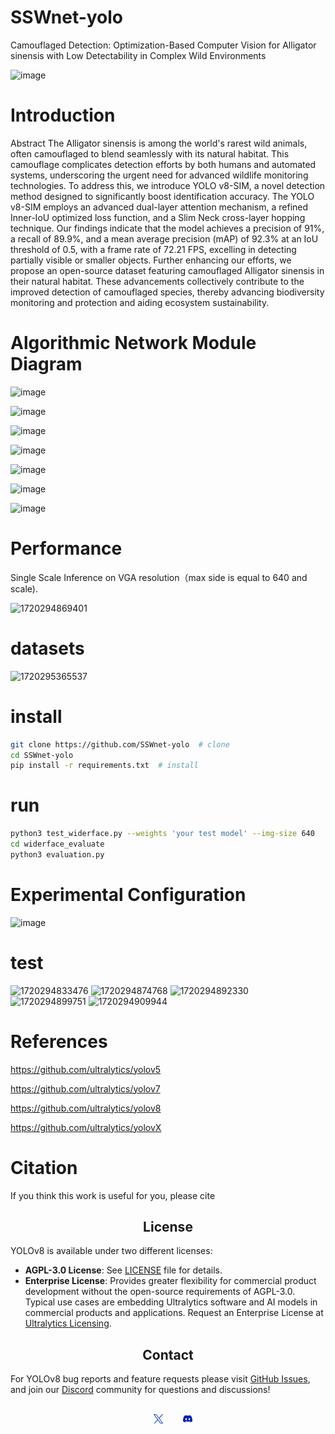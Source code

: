# SSWnet-yolo
Camouflaged Detection: Optimization-Based Computer Vision for Alligator sinensis with Low Detectability in Complex Wild Environments

![image](https://github.com/user-attachments/assets/fcb1f77e-857a-49cf-a8f6-9a0978146b53)


# Introduction
Abstract
The Alligator sinensis is among the world's rarest wild animals, often camouflaged to blend seamlessly with its natural habitat. This camouflage complicates detection efforts by both humans and automated systems, underscoring the urgent need for advanced wildlife monitoring technologies. To address this, we introduce YOLO v8-SIM, a novel detection method designed to significantly boost identification accuracy. The YOLO v8-SIM employs an advanced dual-layer attention mechanism, a refined Inner-IoU optimized loss function, and a Slim Neck cross-layer hopping technique. Our findings indicate that the model achieves a precision of 91%, a recall of 89.9%, and a mean average precision (mAP) of 92.3% at an IoU threshold of 0.5, with a frame rate of 72.21 FPS, excelling in detecting partially visible or smaller objects. Further enhancing our efforts, we propose an open-source dataset featuring camouflaged Alligator sinensis in their natural habitat. These advancements collectively contribute to the improved detection of camouflaged species, thereby advancing biodiversity monitoring and protection and aiding ecosystem sustainability. 



# Algorithmic Network Module Diagram
![image](https://github.com/user-attachments/assets/767dbbd3-1b9f-417b-923d-36dc24b874a8)


![image](https://github.com/user-attachments/assets/70b4d5c9-8aed-4c4b-ad8b-bd7b8e17c56c)


![image](https://github.com/user-attachments/assets/7e42a287-2d3c-4d00-baa2-109cae18f5f2)


![image](https://github.com/user-attachments/assets/2726ac66-23ef-4d79-820d-48b65b7e4d55)


![image](https://github.com/user-attachments/assets/80988617-4d9e-49a0-96bb-5d424cf5a8e5)


![image](https://github.com/user-attachments/assets/fa08cbd7-fa53-4f02-b54d-47200e208ecd)


![image](https://github.com/user-attachments/assets/7e1ce26b-d1c7-427f-adc4-b74b825a005c)



# Performance
Single Scale Inference on VGA resolution（max side is equal to 640 and scale).

![1720294869401](https://github.com/Ap1rate/SSWnet-yolo/assets/107412066/6a81066a-acb8-44cd-b647-27e0db51ea95)
# datasets
![1720295365537](https://github.com/Ap1rate/SSWnet-yolo/assets/107412066/d3ef968a-152b-470a-a492-23c42faca337)

# install
```bash
git clone https://github.com/SSWnet-yolo  # clone
cd SSWnet-yolo
pip install -r requirements.txt  # install
```
# run
```bash
python3 test_widerface.py --weights 'your test model' --img-size 640
cd widerface_evaluate
python3 evaluation.py
```
# Experimental Configuration
![image](https://github.com/Ap1rate/SSWnet-yolo/assets/107412066/b3fbfb47-f201-4292-8e59-73f631dc63d9)

# test
![1720294833476](https://github.com/Ap1rate/SSWnet-yolo/assets/107412066/27340f78-7d51-4101-8129-98ba78c19fe5)
![1720294874768](https://github.com/Ap1rate/SSWnet-yolo/assets/107412066/eefc89b8-dd3a-4ab6-92a0-3016313ef007)
![1720294892330](https://github.com/Ap1rate/SSWnet-yolo/assets/107412066/26fc9e0b-66fa-47cc-896c-5256c9c7619b)
![1720294899751](https://github.com/Ap1rate/SSWnet-yolo/assets/107412066/68b951b2-4e19-42d7-8409-085e9a989426)
![1720294909944](https://github.com/Ap1rate/SSWnet-yolo/assets/107412066/284c5655-f402-40e6-8bb6-36de7cc7f69f)

# References
https://github.com/ultralytics/yolov5

https://github.com/ultralytics/yolov7

https://github.com/ultralytics/yolov8

https://github.com/ultralytics/yolovX

# Citation
If you think this work is useful for you, please cite


## <div align="center">License</div>

YOLOv8 is available under two different licenses:

- **AGPL-3.0 License**: See [LICENSE](https://github.com/ultralytics/ultralytics/blob/main/LICENSE) file for details.
- **Enterprise License**: Provides greater flexibility for commercial product development without the open-source requirements of AGPL-3.0. Typical use cases are embedding Ultralytics software and AI models in commercial products and applications. Request an Enterprise License at [Ultralytics Licensing](https://ultralytics.com/license).

## <div align="center">Contact</div>

For YOLOv8 bug reports and feature requests please visit [GitHub Issues](https://github.com/ultralytics/ultralytics/issues), and join our [Discord](https://discord.gg/n6cFeSPZdD) community for questions and discussions!

<br>
<div align="center">
  <a href="https://github.com/ultralytics" style="text-decoration:none;">
    <img src="https://github.com/ultralytics/assets/raw/main/social/logo-social-github.png" width="3%" alt="" /></a>
  <img src="https://github.com/ultralytics/assets/raw/main/social/logo-transparent.png" width="3%" alt="" />
  <a href="https://www.linkedin.com/company/ultralytics/" style="text-decoration:none;">
    <img src="https://github.com/ultralytics/assets/raw/main/social/logo-social-linkedin.png" width="3%" alt="" /></a>
  <img src="https://github.com/ultralytics/assets/raw/main/social/logo-transparent.png" width="3%" alt="" />
  <a href="https://twitter.com/ultralytics" style="text-decoration:none;">
    <img src="https://github.com/ultralytics/assets/raw/main/social/logo-social-twitter.png" width="3%" alt="" /></a>
  <img src="https://github.com/ultralytics/assets/raw/main/social/logo-transparent.png" width="3%" alt="" />
  <a href="https://youtube.com/ultralytics" style="text-decoration:none;">
    <img src="https://github.com/ultralytics/assets/raw/main/social/logo-social-youtube.png" width="3%" alt="" /></a>
  <img src="https://github.com/ultralytics/assets/raw/main/social/logo-transparent.png" width="3%" alt="" />
  <a href="https://www.tiktok.com/@ultralytics" style="text-decoration:none;">
    <img src="https://github.com/ultralytics/assets/raw/main/social/logo-social-tiktok.png" width="3%" alt="" /></a>
  <img src="https://github.com/ultralytics/assets/raw/main/social/logo-transparent.png" width="3%" alt="" />
  <a href="https://www.instagram.com/ultralytics/" style="text-decoration:none;">
    <img src="https://github.com/ultralytics/assets/raw/main/social/logo-social-instagram.png" width="3%" alt="" /></a>
  <img src="https://github.com/ultralytics/assets/raw/main/social/logo-transparent.png" width="3%" alt="" />
  <a href="https://discord.gg/n6cFeSPZdD" style="text-decoration:none;">
    <img src="https://github.com/ultralytics/assets/blob/main/social/logo-social-discord.png" width="3%" alt="" /></a>
</div>

